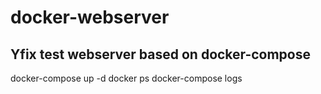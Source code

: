 # docker-webserver
Yfix test webserver based on docker-compose
---------
docker-compose up -d
docker ps
docker-compose logs
